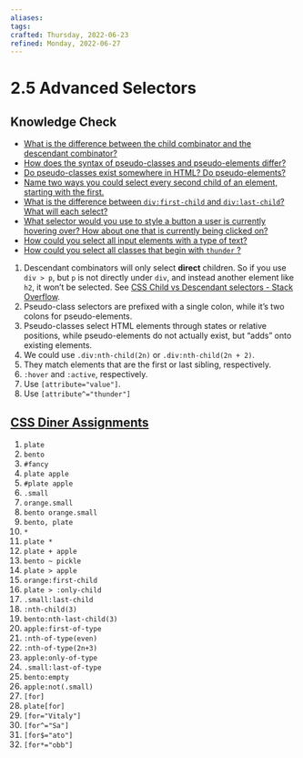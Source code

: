 ```yaml
---
aliases: 
tags: 
crafted: Thursday, 2022-06-23
refined: Monday, 2022-06-27
---
```


# 2.5 Advanced Selectors

## Knowledge Check

- [What is the difference between the child combinator and the descendant combinator?](https://www.theodinproject.com/lessons/node-path-intermediate-html-and-css-advanced-selectors#childvdesc-knowledge-check)
- [How does the syntax of pseudo-classes and pseudo-elements differ?](https://www.theodinproject.com/lessons/node-path-intermediate-html-and-css-advanced-selectors#syntax-exist-knowledge-check)
- [Do pseudo-classes exist somewhere in HTML? Do pseudo-elements?](https://www.theodinproject.com/lessons/node-path-intermediate-html-and-css-advanced-selectors#syntax-exist-knowledge-check)
- [Name two ways you could select every second child of an element, starting with the first.](https://www.theodinproject.com/lessons/node-path-intermediate-html-and-css-advanced-selectors#second-child-knowledge-check)
- [What is the difference between `div:first-child` and `div:last-child`? What will each select?](https://www.theodinproject.com/lessons/node-path-intermediate-html-and-css-advanced-selectors#first-child-knowledge-check)
- [What selector would you use to style a button a user is currently hovering over? How about one that is currently being clicked on?](https://www.theodinproject.com/lessons/node-path-intermediate-html-and-css-advanced-selectors#hover-active-knowledge-check)
- [How could you select all input elements with a type of text?](https://www.theodinproject.com/lessons/node-path-intermediate-html-and-css-advanced-selectors#type-text-knowledge-check)
- [How could you select all classes that begin with `thunder` ?](https://www.theodinproject.com/lessons/node-path-intermediate-html-and-css-advanced-selectors#thunder-knowledge-check)

1. Descendant combinators will only select **direct** children. So if you use `div > p`, but `p` is not directly under `div`, and instead another element like `h2`, it won’t be selected. See [CSS Child vs Descendant selectors - Stack Overflow](https://stackoverflow.com/questions/1182189/css-child-vs-descendant-selectors).
2. Pseudo-class selectors are prefixed with a single colon, while it’s two colons for pseudo-elements.
3. Pseudo-classes select HTML elements through states or relative positions, while pseudo-elements do not actually exist, but “adds” onto existing elements.
4. We could use `.div:nth-child(2n)` or `.div:nth-child(2n + 2)`.
5. They match elements that are the first or last sibling, respectively.
6. `:hover` and `:active`, respectively.
7. Use `[attribute="value"]`.
8. Use `[attribute^="thunder"]`

## [CSS Diner Assignments](https://flukeout.github.io/)

1. `plate`
2. `bento`
3. `#fancy`
4. `plate apple`
5. `#plate apple`
6. `.small`
7. `orange.small`
8. `bento orange.small`
9. `bento, plate`
10. `*`
11. `plate *`
12. `plate + apple`
13. `bento ~ pickle`
14. `plate > apple`
15. `orange:first-child`
16. `plate > :only-child`
17. `.small:last-child`
18. `:nth-child(3)`
19. `bento:nth-last-child(3)`
20. `apple:first-of-type`
21. `:nth-of-type(even)`
22. `:nth-of-type(2n+3)`
23. `apple:only-of-type`
24. `.small:last-of-type`
25. `bento:empty`
26. `apple:not(.small)`
27. `[for]`
28. `plate[for]`
29. `[for="Vitaly"]`
30. `[for^="Sa"]`
31. `[for$="ato"]`
32. `[for*="obb"]`

